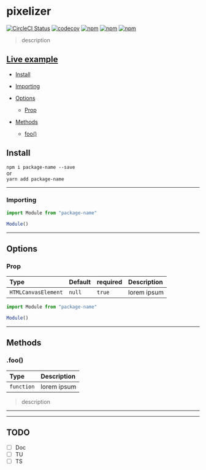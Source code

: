 # pixelizer

[![CircleCI Status](https://circleci.com/gh/Julien-Amblard/package-template.svg?style=shield&circle-token=:circle-token)](https://circleci.com/gh/Julien-Amblard/package-template)
[![codecov](https://codecov.io/gh/Julien-Amblard/package-template/branch/master/graph/badge.svg)](https://codecov.io/gh/Julien-Amblard/package-template)
[![npm](https://img.shields.io/npm/dt/package-template.svg?style=flat-square)](https://www.npmjs.com/package/package-template)
[![npm](https://img.shields.io/npm/v/package-template.svg?style=flat-square)](https://www.npmjs.com/package/package-template)
[![npm](https://img.shields.io/npm/l/package-template.svg?style=flat-square)](https://github.com/Julien-Amblard/package-template/blob/master/LICENSE)

> description

## [Live example](https://codepen.io/Capse/pen/gObOKGo)

-   [Install](#install)
-   [Importing](#Importing)
-   [Options](#options)
    -   [Prop](#prop)
-   [Methods](#methods)

    -   [foo()](#foo)

## Install <a id="install"></a>

`npm i package-name --save`  
or  
`yarn add package-name`

---

### Importing <a id="importing"></a>

```js
import Module from "package-name"

Module()
```

---

## Options <a id="options"></a>

### Prop <a id="prop"></a>

| Type                | Default | required | Description |
| :------------------ | :------ | :------- | :---------- |
| `HTMLCanvasElement` | `null`  | `true`   | lorem ipsum |

```js
import Module from "package-name"

Module()
```

---

## Methods <a id="methods"></a>

### .foo() <a id="foo"></a>

| Type       | Description |
| :--------- | :---------- |
| `function` | lorem ipsum |

> description

---

---

## TODO

-   [ ] Doc
-   [ ] TU
-   [ ] TS
